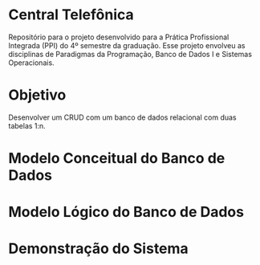# Central Telefônica
Repositório para o projeto desenvolvido para a Prática Profissional Integrada (PPI) do 4º semestre da graduação. Esse projeto envolveu as disciplinas de Paradigmas da Programação, Banco de Dados I e Sistemas Operacionais.

# Objetivo
Desenvolver um CRUD com um banco de dados relacional com duas tabelas 1:n.

# Modelo Conceitual do Banco de Dados 

# Modelo Lógico do Banco de Dados

# Demonstração do Sistema
